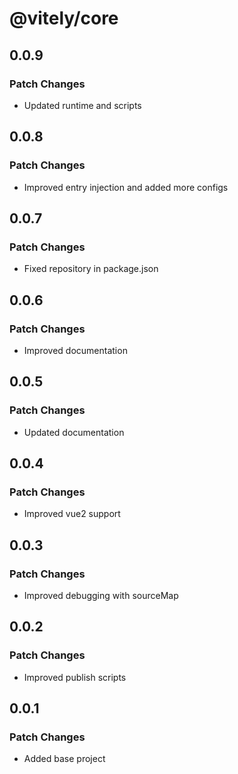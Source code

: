 # @vitely/core

## 0.0.9

### Patch Changes

-   Updated runtime and scripts

## 0.0.8

### Patch Changes

-   Improved entry injection and added more configs

## 0.0.7

### Patch Changes

-   Fixed repository in package.json

## 0.0.6

### Patch Changes

-   Improved documentation

## 0.0.5

### Patch Changes

-   Updated documentation

## 0.0.4

### Patch Changes

-   Improved vue2 support

## 0.0.3

### Patch Changes

-   Improved debugging with sourceMap

## 0.0.2

### Patch Changes

-   Improved publish scripts

## 0.0.1

### Patch Changes

-   Added base project
